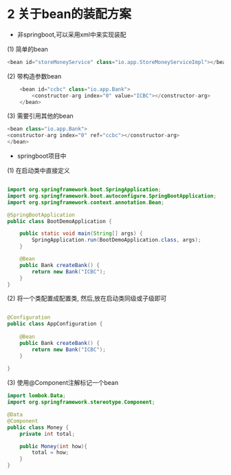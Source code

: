 # 2 关于bean的装配方案

- 非springboot,可以采用xml中来实现装配

(1) 简单的bean

```java
<bean id="storeMoneyService" class="io.app.StoreMoneyServiceImpl"></bean>
```

(2) 带构造参数bean

```java
    <bean id="ccbc" class="io.app.Bank">
        <constructor-arg index="0" value="ICBC"></constructor-arg>
    </bean>
```

(3) 需要引用其他的bean

```java
<bean class="io.app.Bank">
<constructor-arg index="0" ref="ccbc"></constructor-arg>
</bean>
```

- springboot项目中

(1) 在启动类中直接定义

```java

import org.springframework.boot.SpringApplication;
import org.springframework.boot.autoconfigure.SpringBootApplication;
import org.springframework.context.annotation.Bean;

@SpringBootApplication
public class BootDemoApplication {

    public static void main(String[] args) {
        SpringApplication.run(BootDemoApplication.class, args);
    }

    @Bean
    public Bank createBank() {
        return new Bank("ICBC");
    }
}

```

(2) 将一个类配置成配置类, 然后,放在启动类同级或子级即可

```java

@Configuration
public class AppConfiguration {
    
    @Bean
    public Bank createBank() {
        return new Bank("ICBC");
    }
    
}

```

(3) 使用@Component注解标记一个bean

```java
import lombok.Data;
import org.springframework.stereotype.Component;

@Data
@Component
public class Money {
    private int total;

    public Money(int how){
        total = how;
    }
}
```

